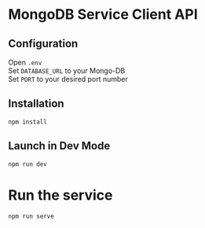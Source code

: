 # MongoDB Service Client API

## Configuration

Open `.env` <br/>
Set `DATABASE_URL` to your Mongo-DB <br/>
Set `PORT` to your desired port number <br/>

## Installation

`npm install`

## Launch in Dev Mode

`npm run dev`

# Run the service

`npm run serve`
